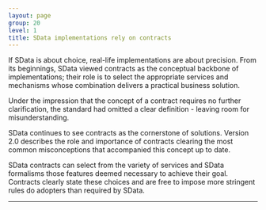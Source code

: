 ```yaml
---
layout: page
group: 20
level: 1
title: SData implementations rely on contracts
---
```


If SData is about choice, real-life implementations are about precision. From its beginnings, SData viewed 
contracts as the conceptual backbone of implementations; their role is to select the appropriate services 
and mechanisms whose combination delivers a practical business solution.

Under the impression that the concept of a contract requires no further clarification, the standard had 
omitted a clear definition - leaving room for misunderstanding.

SData continues to see contracts as the cornerstone of solutions. Version 2.0 describes the role and 
importance of contracts clearing the most common misconceptions that accompanied this concept up to 
date.

SData contracts can select from the variety of services and SData formalisms those features deemed 
necessary to achieve their goal. Contracts clearly state these choices and are free to impose more 
stringent rules do adopters than required by SData.

***